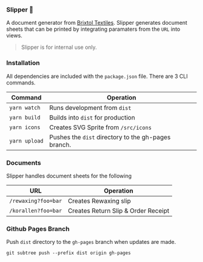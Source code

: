 ### Slipper 👟

A document generator from [Brixtol Textiles](https://brixtoltextiles.com). Slipper generates document sheets that can be printed by integrating paramaters from the `URL` into views.

> Slipper is for internal use only.

### Installation
All dependencies are included with the `package.json` file. There are 3 CLI commands.

|Command| Operation |
|--|--|
| `yarn watch` |  Runs development from `dist`   |
| `yarn build` |  Builds into `dist` for production |
| `yarn icons` |  Creates SVG Sprite from `/src/icons` |
| `yarn upload` |  Pushes the `dist` directory to the gh-pages branch. |

### Documents
Slipper handles document sheets for the following

|URL| Operation |
|--|--|
| `/rewaxing?foo=bar` |  Creates Rewaxing slip  |
| `/korallen?foo=bar` |  Creates Return Slip & Order Receipt |

### Github Pages Branch
Push `dist` directory to the `gh-pages` branch when updates are made.

```
git subtree push --prefix dist origin gh-pages
```
